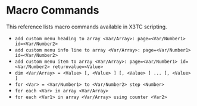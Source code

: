 # Macro Commands

This reference lists macro commands available in X3TC scripting.

- `add custom menu heading to array <Var/Array>: page=<Var/Number1> id=<Var/Number2>`
- `add custom menu info line to array <Var/Array>: page=<Var/Number1> id=<Var/Number2>`
- `add custom menu item to array <Var/Array>: page=<Var/Number1> id=<Var/Number2> returnvalue=<Value>`
- `dim <Var/Array> = <Value> [, <Value> ] [, <Value> ] ... [, <Value> ]`
- `for <Var> = <Var/Number1> to <Var/Number2> step <Number>`
- `for each <Var> in array <Var/Array>`
- `for each <Var1> in array <Var/Array> using counter <Var2>`
